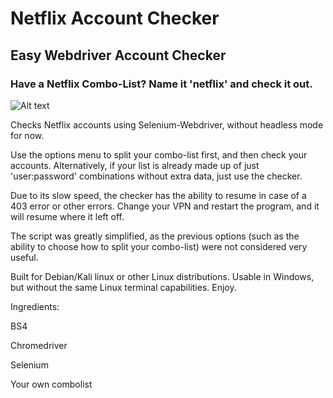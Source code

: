 # Netflix Account Checker
## Easy Webdriver Account Checker
### Have a Netflix Combo-List? Name it 'netflix' and check it out.

![Alt text](assets/pic.png "Netflix Checker running on Kali")

Checks Netflix accounts using Selenium-Webdriver, without headless mode for now.

Use the options menu to split your combo-list first, and then check your accounts. Alternatively, if your list is already made up of just 'user:password' combinations without extra data, just use the checker.

Due to its slow speed, the checker has the ability to resume in case of a 403 error or other errors. Change your VPN and restart the program, and it will resume where it left off.

The script was greatly simplified, as the previous options (such as the ability to choose how to split your combo-list) were not considered very useful.

Built for Debian/Kali linux or other Linux distributions. Usable in Windows, but without the same Linux terminal capabilities. Enjoy.

Ingredients:

BS4

Chromedriver

Selenium

Your own combolist
